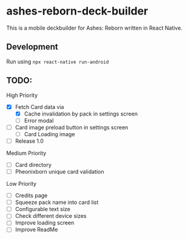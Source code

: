 # ashes-reborn-deck-builder
This is a mobile deckbuilder for Ashes: Reborn written in React Native.

## Development

Run using `npx react-native run-android`

## TODO:
High Priority
- [x] Fetch Card data via
  - [x] Cache invalidation by pack in settings screen
  - [ ] Error modal
- [ ] Card image preload button in settings screen
  - [ ] Card Loading image
- [ ] Release 1.0

Medium Priority
- [ ] Card directory
- [ ] Pheonixborn unique card validation

Low Priority
- [ ] Credits page
- [ ] Squeeze pack name into card list
- [ ] Configurable text size
- [ ] Check different device sizes
- [ ] Improve loading screen
- [ ] Improve ReadMe
